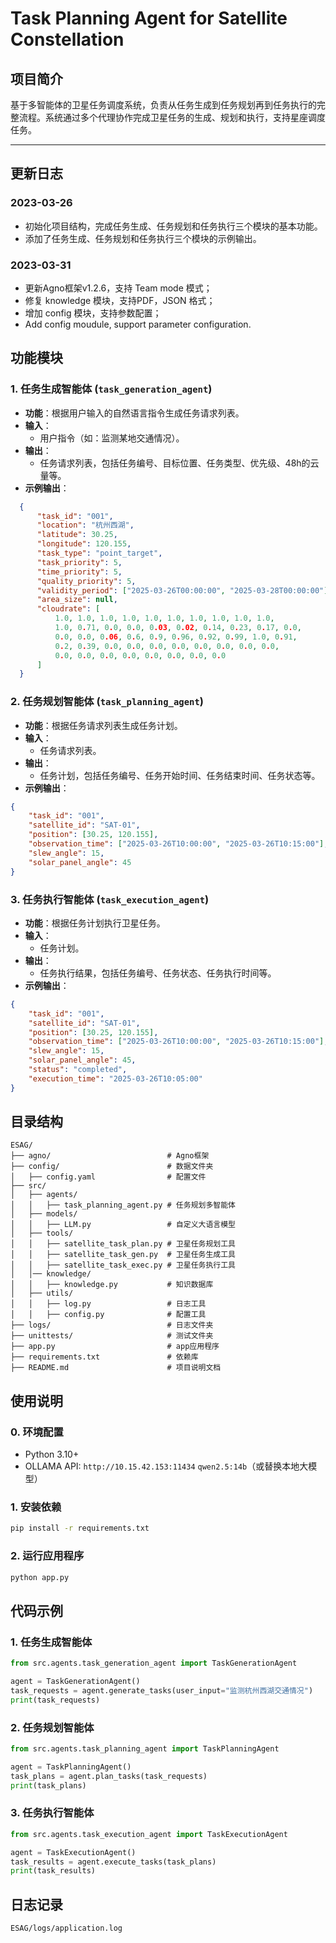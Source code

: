 # Task Planning Agent for Satellite Constellation

## 项目简介
基于多智能体的卫星任务调度系统，负责从任务生成到任务规划再到任务执行的完整流程。系统通过多个代理协作完成卫星任务的生成、规划和执行，支持星座调度任务。

---
## 更新日志
### 2023-03-26
- 初始化项目结构，完成任务生成、任务规划和任务执行三个模块的基本功能。
- 添加了任务生成、任务规划和任务执行三个模块的示例输出。

### 2023-03-31
- 更新Agno框架v1.2.6，支持 Team mode 模式；
- 修复 knowledge 模块，支持PDF，JSON 格式；
- 增加 config 模块，支持参数配置；
- Add config moudule, support parameter configuration.

## 功能模块

### 1. **任务生成智能体 (`task_generation_agent`)**
- **功能**：根据用户输入的自然语言指令生成任务请求列表。
- **输入**：
  - 用户指令（如：监测某地交通情况）。
- **输出**：
  - 任务请求列表，包括任务编号、目标位置、任务类型、优先级、48h的云量等。
- **示例输出**：
  
```json
  {
      "task_id": "001",
      "location": "杭州西湖",
      "latitude": 30.25,
      "longitude": 120.155,
      "task_type": "point_target",
      "task_priority": 5,
      "time_priority": 5,
      "quality_priority": 5,
      "validity_period": ["2025-03-26T00:00:00", "2025-03-28T00:00:00"],
      "area_size": null,
      "cloudrate": [
          1.0, 1.0, 1.0, 1.0, 1.0, 1.0, 1.0, 1.0, 1.0, 1.0,
          1.0, 0.71, 0.0, 0.0, 0.03, 0.02, 0.14, 0.23, 0.17, 0.0,
          0.0, 0.0, 0.06, 0.6, 0.9, 0.96, 0.92, 0.99, 1.0, 0.91,
          0.2, 0.39, 0.0, 0.0, 0.0, 0.0, 0.0, 0.0, 0.0, 0.0,
          0.0, 0.0, 0.0, 0.0, 0.0, 0.0, 0.0, 0.0
      ]
  }
```

### 2. **任务规划智能体 (`task_planning_agent`)**
- **功能**：根据任务请求列表生成任务计划。
- **输入**：
  - 任务请求列表。
- **输出**：
  - 任务计划，包括任务编号、任务开始时间、任务结束时间、任务状态等。
- **示例输出**：
  
```json
{
    "task_id": "001",
    "satellite_id": "SAT-01",
    "position": [30.25, 120.155],
    "observation_time": ["2025-03-26T10:00:00", "2025-03-26T10:15:00"],
    "slew_angle": 15,
    "solar_panel_angle": 45
}

```

### 3. **任务执行智能体 (`task_execution_agent`)**
- **功能**：根据任务计划执行卫星任务。
- **输入**：
  - 任务计划。
- **输出**：
  - 任务执行结果，包括任务编号、任务状态、任务执行时间等。
- **示例输出**：
```json
{
    "task_id": "001",
    "satellite_id": "SAT-01",
    "position": [30.25, 120.155],
    "observation_time": ["2025-03-26T10:00:00", "2025-03-26T10:15:00"],
    "slew_angle": 15,
    "solar_panel_angle": 45,
    "status": "completed",
    "execution_time": "2025-03-26T10:05:00"
}
```


##  目录结构
```
ESAG/
├── agno/                          # Agno框架
├── config/                        # 数据文件夹
│   ├── config.yaml                # 配置文件
├── src/
│   ├── agents/
│   │   ├── task_planning_agent.py # 任务规划多智能体
│   ├── models/
│   │   ├── LLM.py                 # 自定义大语言模型
│   ├── tools/
│   │   ├── satellite_task_plan.py # 卫星任务规划工具
│   │   ├── satellite_task_gen.py  # 卫星任务生成工具
│   │   ├── satellite_task_exec.py # 卫星任务执行工具
│   │── knowledge/
│   │   ├── knowledge.py           # 知识数据库
│   ├── utils/
│   │   ├── log.py                 # 日志工具
│   │   ├── config.py              # 配置工具
├── logs/                          # 日志文件夹
├── unittests/                     # 测试文件夹
├── app.py                         # app应用程序
├── requirements.txt               # 依赖库
├── README.md                      # 项目说明文档

```

## 使用说明
### 0. **环境配置**
- Python 3.10+
- OLLAMA API: 
```http://10.15.42.153:11434``` ```qwen2.5:14b```（或替换本地大模型）

### 1. **安装依赖**
```bash
pip install -r requirements.txt
```

### 2. **运行应用程序**


```python
python app.py
```

## 代码示例

### 1. **任务生成智能体**
```python
from src.agents.task_generation_agent import TaskGenerationAgent

agent = TaskGenerationAgent()
task_requests = agent.generate_tasks(user_input="监测杭州西湖交通情况")
print(task_requests)
```

### 2. **任务规划智能体**
```python
from src.agents.task_planning_agent import TaskPlanningAgent

agent = TaskPlanningAgent()
task_plans = agent.plan_tasks(task_requests)
print(task_plans)
```

### 3. **任务执行智能体**
```python
from src.agents.task_execution_agent import TaskExecutionAgent

agent = TaskExecutionAgent()
task_results = agent.execute_tasks(task_plans)
print(task_results)
```


## 日志记录
```
ESAG/logs/application.log
```